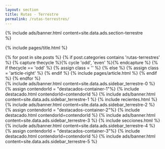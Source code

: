 ```yaml
---
layout: section
title: Rutas - Terrestre
permalink: /rutas-terrestres/
---
```


{% 
  include ads/banner.html 
  content=site.data.ads.section-terrestre  
%}

{% include pages/title.html %}

<!-- blog post -->
<section class="section">
  <div class="container maxw">
    <div class="row">
      <div class="col-lg-9">
        {% for post in site.posts %}
        {% if post.categories contains 'rutas-terrestres' %}
        {% capture thecycle %}{% cycle 'odd', 'even' %}{% endcapture %}
        {% if thecycle == 'odd' %}
        {% assign class = '' %}
        {% else %}
        {% assign class = 'article-right' %}
        {% endif %}
          {% include pages/article.html %}
        {% endif %}
        {% endfor %}
      </div> 
      <div class="col-lg-3">
        {% 
          include ads/banner.html 
          content=site.data.ads.sidebar_terrestre-0 
        %}
        {% assign contendorId = "destacados-container-1"%}
        {% include destacado.html contendorId=contendorId %}
        {% 
          include ads/banner.html 
          content=site.data.ads.sidebar_terrestre-1  
        %}
        {% include recientes.html %}
        {% 
          include ads/banner.html 
          content=site.data.ads.sidebar_terrestre-2
        %}
        {% assign contendorId = "destacados-container-2"%}
        {% include destacado.html contendorId=contendorId %}
        {% 
          include ads/banner.html 
          content=site.data.ads.sidebar_terrestre-3
        %}
        {% include secciones.html %}
        {% 
          include ads/banner.html 
          content=site.data.ads.sidebar_terrestre-4
        %}
        {% assign contendorId = "destacados-container-3"%}
        {% include destacado.html contendorId=contendorId %}
        {% 
          include ads/banner.html 
          content=site.data.ads.sidebar_terrestre-5
        %}
      </div> 
    </div>
  </div>
</section>
<!-- /blog post -->